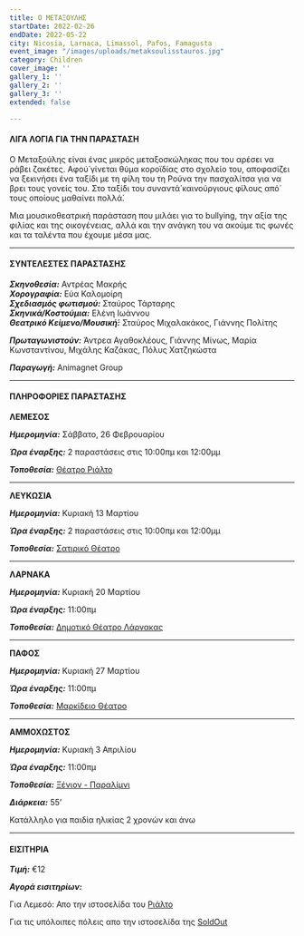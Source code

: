 ```yaml
---
title: Ο ΜΕΤΑΞΟΥΛΗΣ
startDate: 2022-02-26
endDate: 2022-05-22
city: Nicosia, Larnaca, Limassol, Pafos, Famagusta
event_image: "/images/uploads/metaksoulisstauros.jpg"
category: Children
cover_image: ''
gallery_1: ''
gallery_2: ''
gallery_3: ''
extended: false

---
```

#### ΛΙΓΑ ΛΟΓΙΑ ΓΙΑ ΤΗΝ ΠΑΡΑΣΤΑΣΗ

Ο Μεταξούλης είναι ένας μικρός μεταξοσκώληκας που του αρέσει να ράβει ζακέτες. Αφού́ γίνεται θύμα κοροϊδίας στο σχολείο του, αποφασίζει να ξεκινήσει ένα ταξίδι με τη φίλη του τη Ρούνα την πασχαλίτσα για να βρει τους γονείς του. Στο ταξίδι του συναντά́ καινούργιους φίλους από́ τους οποίους μαθαίνει πολλά́.

Μια μουσικοθεατρική παράσταση που μιλάει για το bullying, την αξία της φιλίας και της οικογένειας, αλλά και την ανάγκη του να ακούμε τις φωνές και τα ταλέντα που έχουμε μέσα μας.

***

#### ΣΥΝΤΕΛΕΣΤΕΣ ΠΑΡΑΣΤΑΣΗΣ

**_Σκηνοθεσία:_** Αντρέας Μακρής  
**_Χορογραφία:_** Εύα Καλομοίρη  
**_Σχεδιασμός φωτισμού:_** Σταύρος Τάρταρης  
**_Σκηνικά/Κοστούμια:_** Ελένη Ιωάννου  
**_Θεατρικό Κείμενο/Μουσική́:_** Σταύρος Μιχαλακάκος, Γιάννης Πολίτης

**_Πρωταγωνιστούν:_** Άντρεα Αγαθοκλέους, Γιάννης Μίνως, Μαρία Κωνσταντίνου, Μιχάλης Καζάκας, Πόλυς Χατζηκώστα

**_Παραγωγή:_** Animagnet Group

***

#### ΠΛΗΡΟΦΟΡΙΕΣ ΠΑΡΑΣΤΑΣΗΣ

**ΛΕΜΕΣΟΣ**

**_Ημερομηνία:_** Σάββατο, 26 Φεβρουαρίου

**_Ώρα έναρξης:_** 2 παραστάσεις στις 10:00πμ και 12:00μμ

**_Τοποθεσία:_** [Θέατρο Ριάλτο](https://www.google.com/maps/place/Rialto+Theatre/@34.6798494,33.0444744,18z/data=!4m5!3m4!1s0x14e7331ab1ec9197:0xdf6e42bed1d077b1!8m2!3d34.6797568!4d33.0455527 "https://www.google.com/maps/place/Rialto+Theatre/@34.6798494,33.0444744,18z/data=!4m5!3m4!1s0x14e7331ab1ec9197:0xdf6e42bed1d077b1!8m2!3d34.6797568!4d33.0455527")

***

**ΛΕΥΚΩΣΙΑ**

**_Ημερομηνία:_** Κυριακή 13 Μαρτίου

**_Ώρα έναρξης:_** 2 παραστάσεις στις 10:00πμ και 12:00μμ

**_Τοποθεσία:_** [Σατιρικό Θέατρο](https://www.google.com/maps/place/%CE%A3%CE%B1%CF%84%CE%B9%CF%81%CE%B9%CE%BA%CF%8C+%CE%98%CE%AD%CE%B1%CF%84%CF%81%CE%BF,+Morphou,+Nicosia,+Cyprus/@35.1623159,33.3830195,16.22z/data=!4m5!3m4!1s0x14de177a38c768cb:0x621da5c5d96b3ed4!8m2!3d35.1630734!4d33.3865709 "Σατιρικό Θέατρο")

***

**ΛΑΡΝΑΚΑ**

**_Ημερομηνία:_** Κυριακή 20 Μαρτίου

**_Ώρα έναρξης:_** 11:00πμ

**_Τοποθεσία:_** [Δημοτικό Θέατρο Λάρνακας](https://www.google.com/maps/place/%CE%94%CE%B7%CE%BC%CE%BF%CF%84%CE%B9%CE%BA%CE%BF+%CE%98%CE%B5%CE%B1%CF%84%CF%81%CE%BF+%CE%9B%CE%B1%CF%81%CE%BD%CE%B1%CE%BA%CE%B1%CF%82/@34.9160535,33.6242074,17z/data=!3m1!4b1!4m5!3m4!1s0x14e08357d0583743:0x9596f1dd1e03bce6!8m2!3d34.9160535!4d33.6263961 "https://www.google.com/maps/place/%CE%94%CE%B7%CE%BC%CE%BF%CF%84%CE%B9%CE%BA%CE%BF+%CE%98%CE%B5%CE%B1%CF%84%CF%81%CE%BF+%CE%9B%CE%B1%CF%81%CE%BD%CE%B1%CE%BA%CE%B1%CF%82/@34.9160535,33.6242074,17z/data=!3m1!4b1!4m5!3m4!1s0x14e08357d0583743:0x9596f1dd1e03bce6!8m2!3d34.9160535!4d33.6263961")

***

**ΠΑΦΟΣ**

**_Ημερομηνία:_** Κυριακή 27 Μαρτίου

**_Ώρα έναρξης:_** 11:00πμ

**_Τοποθεσία:_** [Μαρκίδειο Θέατρο](https://www.google.com/maps/place/Markideio+Theatre/@34.7781598,32.4210447,17z/data=!3m1!4b1!4m5!3m4!1s0x14e706f5450bd66d:0x68a598c2c5136439!8m2!3d34.7781101!4d32.4232146 "https://www.google.com/maps/place/Markideio+Theatre/@34.7781598,32.4210447,17z/data=!3m1!4b1!4m5!3m4!1s0x14e706f5450bd66d:0x68a598c2c5136439!8m2!3d34.7781101!4d32.4232146")

***

**ΑΜΜΟΧΩΣΤΟΣ**

**_Ημερομηνία:_** Κυριακή 3 Απριλίου

**_Ώρα έναρξης:_** 11:00πμ

**_Τοποθεσία:_** [Ξένιον - Παραλίμνι](https://www.google.com/maps/place/Xenion+Education/@35.0414727,33.9763257,17z/data=!3m1!4b1!4m5!3m4!1s0x14dfc5f918b580f5:0x93bc1c31a08bad60!8m2!3d35.0414684!4d33.9783632 "Ξένιον")

**_Διάρκεια:_** 55’

Κατάλληλο για παιδία ηλικίας 2 χρονών και άνω

***

#### ΕΙΣΙΤΗΡΙΑ  

**_Τιμή:_** €12

**_Αγορά εισιτηρίων:_** 

Για Λεμεσό: Απο την ιστοσελίδα του [Ριάλτο](https://rialto.interticket.com/program/metaksoulisstauros-mikhalakakos-giannis-politis-2511 "https://rialto.interticket.com/program/metaksoulisstauros-mikhalakakos-giannis-politis-2511") 

Για τις υπόλοιπες πόλεις απο την ιστοσελίδα της [SoldOut](https://www.soldoutticketbox.com/en/home "https://www.soldoutticketbox.com/en/home")